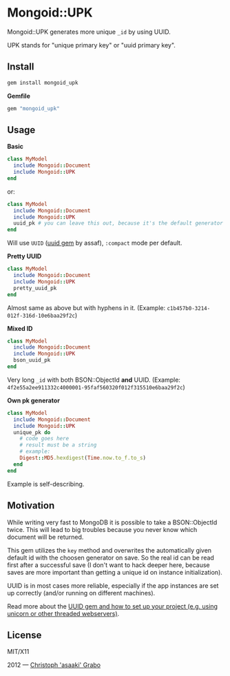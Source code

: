 # Mongoid::UPK

Mongoid::UPK generates more unique `_id` by using UUID.

UPK stands for "unique primary key" or "uuid primary key".



## Install

```bash
gem install mongoid_upk
```

**Gemfile**

```ruby
gem "mongoid_upk"
```



## Usage

**Basic**

```ruby
class MyModel
  include Mongoid::Document
  include Mongoid::UPK
end
```

or:

```ruby
class MyModel
  include Mongoid::Document
  include Mongoid::UPK
  uuid_pk # you can leave this out, because it's the default generator
end
```


Will use `UUID` ([uuid gem](https://github.com/assaf/uuid) by assaf), `:compact` mode per default.

**Pretty UUID**

```ruby
class MyModel
  include Mongoid::Document
  include Mongoid::UPK
  pretty_uuid_pk
end
```

Almost same as above but with hyphens in it.
(Example: `c1b457b0-3214-012f-316d-10e6baa29f2c`)

**Mixed ID**

```ruby
class MyModel
  include Mongoid::Document
  include Mongoid::UPK
  bson_uuid_pk
end
```

Very long `_id` with both BSON::ObjectId **and** UUID.
(Example: `4f2e55a2ee911332c4000001-95faf560320f012f315510e6baa29f2c`)

**Own pk generator**

```ruby
class MyModel
  include Mongoid::Document
  include Mongoid::UPK
  unique_pk do
    # code goes here
    # result must be a string
    # example:
    Digest::MD5.hexdigest(Time.now.to_f.to_s)
  end
end
```

Example is self-describing.



## Motivation

While writing very fast to MongoDB it is possible to take a BSON::ObjectId twice.
This will lead to big troubles because you never know which document will be returned.

This gem utilizes the `key` method and overwrites the automatically given default id with the choosen generator on save.
So the real id can be read first after a successful save (I don't want to hack deeper here, because saves are more important than getting a unique id on instance initialization).

UUID is in most cases more reliable, especially if the app instances are set up correctly (and/or running on different machines).

Read more about the [UUID gem and how to set up your project (e.g. using unicorn or other threaded webservers)](https://github.com/assaf/uuid).



## License

MIT/X11

2012 — [Christoph 'asaaki' Grabo](https://github.com/asaaki)
